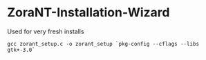 # ZoraNT-Installation-Wizard
Used for very fresh installs

```
gcc zorant_setup.c -o zorant_setup `pkg-config --cflags --libs gtk+-3.0`
```
